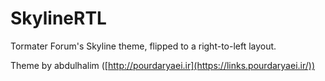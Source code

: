 # SkylineRTL
Tormater Forum's Skyline theme, flipped to a right-to-left layout.

Theme by abdulhalim ([http://pourdaryaei.ir](https://links.pourdaryaei.ir/))
